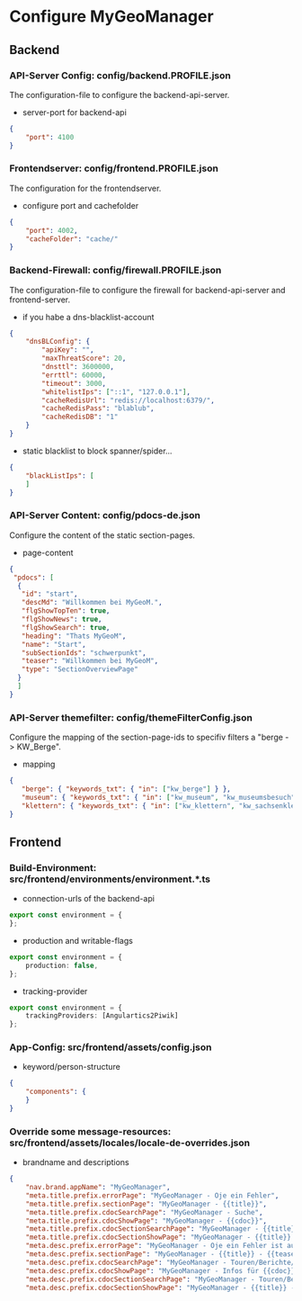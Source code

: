 # Configure MyGeoManager

## Backend

### API-Server Config: config/backend.PROFILE.json
The configuration-file to configure the backend-api-server.

- server-port for backend-api
```json
{
    "port": 4100
}
```

### Frontendserver: config/frontend.PROFILE.json
The configuration for the frontendserver.

- configure port and cachefolder
```json
{
    "port": 4002,
    "cacheFolder": "cache/"
} 
```

### Backend-Firewall: config/firewall.PROFILE.json
The configuration-file to configure the firewall for backend-api-server and frontend-server.

- if you habe a dns-blacklist-account
```json
{
    "dnsBLConfig": {
        "apiKey": "",
        "maxThreatScore": 20,
        "dnsttl": 3600000,
        "errttl": 60000,
        "timeout": 3000,
        "whitelistIps": ["::1", "127.0.0.1"],
        "cacheRedisUrl": "redis://localhost:6379/",
        "cacheRedisPass": "blablub",
        "cacheRedisDB": "1"
    }
}
```
- static blacklist to block spanner/spider...
```json
{
    "blackListIps": [
    ]
}
```

### API-Server Content: config/pdocs-de.json
Configure the content of the static section-pages.

- page-content
```json
{
 "pdocs": [
  {
   "id": "start",
   "descMd": "Willkommen bei MyGeoM.",
   "flgShowTopTen": true,
   "flgShowNews": true,
   "flgShowSearch": true,
   "heading": "Thats MyGeoM",
   "name": "Start",
   "subSectionIds": "schwerpunkt",
   "teaser": "Willkommen bei MyGeoM",
   "type": "SectionOverviewPage"
  }
  ]
}
```

### API-Server themefilter: config/themeFilterConfig.json
Configure the mapping of the section-page-ids to specifiv filters a "berge -> KW_Berge".

- mapping
```json
{ 
   "berge": { "keywords_txt": { "in": ["kw_berge"] } },
   "museum": { "keywords_txt": { "in": ["kw_museum", "kw_museumsbesuch"] } },
   "klettern": { "keywords_txt": { "in": ["kw_klettern", "kw_sachsenklettern", "kw_sportklettern", "kw_alpinklettern"] } }
}
```
 
## Frontend

### Build-Environment: src/frontend/environments/environment.*.ts

- connection-urls of the backend-api
```typescript
export const environment = {
};
```
- production and writable-flags
```typescript
export const environment = {
    production: false,
};
```
- tracking-provider
```typescript
export const environment = {
    trackingProviders: [Angulartics2Piwik]
};
```

### App-Config: src/frontend/assets/config.json

- keyword/person-structure
```json
{
    "components": {
    }
}
```

### Override some message-resources: src/frontend/assets/locales/locale-de-overrides.json 

- brandname and descriptions
```json
{
    "nav.brand.appName": "MyGeoManager",
    "meta.title.prefix.errorPage": "MyGeoManager - Oje ein Fehler",
    "meta.title.prefix.sectionPage": "MyGeoManager - {{title}}",
    "meta.title.prefix.cdocSearchPage": "MyGeoManager - Suche",
    "meta.title.prefix.cdocShowPage": "MyGeoManager - {{cdoc}}",
    "meta.title.prefix.cdocSectionSearchPage": "MyGeoManager - {{title}} - Suche",
    "meta.title.prefix.cdocSectionShowPage": "MyGeoManager - {{title}} - {{cdoc}}",
    "meta.desc.prefix.errorPage": "MyGeoManager - Oje ein Fehler ist aufgetreten",
    "meta.desc.prefix.sectionPage": "MyGeoManager - {{title}} - {{teaser}}",
    "meta.desc.prefix.cdocSearchPage": "MyGeoManager - Touren/Berichte/Regionen/Bilder/Infos",
    "meta.desc.prefix.cdocShowPage": "MyGeoManager - Infos für {{cdoc}}",
    "meta.desc.prefix.cdocSectionSearchPage": "MyGeoManager - Touren/Berichte/Regionen/Bilder/Infos zum Thema {{title}} - {{teaser}}",
    "meta.desc.prefix.cdocSectionShowPage": "MyGeoManager - {{title}} - Infos für {{cdoc}}",
```
